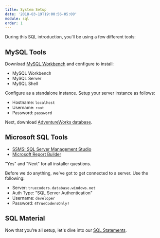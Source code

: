 ```yaml
---
title: System Setup
date: '2018-03-19T19:00:56-05:00'
module: sql
order: 1
---
```


During this SQL introduction, you'll be using a few different tools:

## MySQL Tools

Download [MySQL Workbench](https://dev.mysql.com/downloads/workbench/) and configure to install:

* MySQL Workbench
* MySQL Server
* MySQL Shell

Configure as a standalone instance. Setup your server instance as follows:

* Hostname: `localhost`
* Username: `root`
* Password: `password`

Next, download [AdventureWorks database](https://sourceforge.net/projects/awmysql/).

## Microsoft SQL Tools

* [SSMS: SQL Server Management Studio](https://docs.microsoft.com/en-us/sql/ssms/download-sql-server-management-studio-ssms)
* [Microsoft Report Builder](https://www.microsoft.com/en-us/download/details.aspx?id=53613)

"Yes" and "Next" for all installer questions.

Before we do anything, we've got to get connected to a server. Use the following:

* Server: `truecoders.database.windows.net`
* Auth Type: "SQL Server Authentication"
* Username: `developer`
* Password: `4TrueCodersOnly!`

## SQL Material

Now that you're all setup, let's dive into our [SQL Statements](statements).
